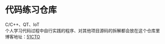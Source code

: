 # 代码练习仓库
C/C++、QT、IoT  
个人学习代码过程中自行实践的程序、对其他项目源码的拆解都会放在这个仓库里  
博客地址：[51CTO](https://blog.51cto.com/u_17359104) 
